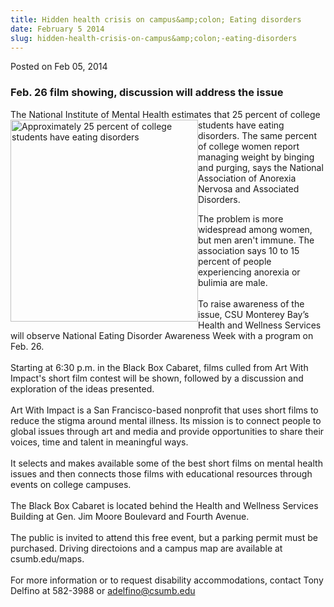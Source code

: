 ```yaml
---
title: Hidden health crisis on campus&amp;colon; Eating disorders
date: February 5 2014
slug: hidden-health-crisis-on-campus&amp;colon;-eating-disorders
---
```


<span class="date">Posted on Feb 05, 2014 </span>

<h3>Feb. 26 film showing, discussion will address the issue</h3>
<p>The National Institute of Mental Health estimates that 25
percent of college students have eating&#xA0;<img alt="Approximately 25 percent of college students have eating disorders" src="http://news.csumb.edu/sites/default/files/65/attachments/news/images/stigma_1.jpg" style="float:left; width:300px; height:323px">disorders. The same
percent of college women report managing weight by binging and
purging, says the National Association of Anorexia Nervosa and
Associated Disorders.</img></p>
<p>The problem is more widespread among women, but men aren&apos;t
immune. The association says 10 to 15 percent of people
experiencing anorexia or bulimia are male.<br>
<br>
To raise awareness of the issue, CSU Monterey Bay&#x2019;s Health and
Wellness Services will observe National Eating Disorder Awareness
Week with a program on Feb. 26.<br>
<br>
Starting at 6:30 p.m. in the Black Box Cabaret, films culled from
Art With Impact&apos;s short film contest will be shown, followed by a
discussion and exploration of the ideas presented.<br>
<br>
Art With Impact is a San Francisco-based nonprofit that uses short
films to reduce the stigma around mental illness. Its mission is to
connect people to global issues through art and media and provide
opportunities to share their voices, time and talent in meaningful
ways.<br>
<br>
It selects and makes available some of the best short films on
mental health issues and then connects those films with educational
resources through events on college campuses.<br>
<br>
The Black Box Cabaret is located behind the Health and Wellness
Services Building at Gen. Jim Moore Boulevard and Fourth
Avenue.<br>
<br>
The public is invited to attend this free event, but a parking
permit must be purchased. Driving directoions and a campus map are
available at csumb.edu/maps.<br>
<br>
For more information or to request disability accommodations,
contact Tony Delfino at 582-3988 or <a href="mailto:adelfino@csumb.edu">adelfino@csumb.edu</a></br></br></br></br></br></br></br></br></br></br></br></br></br></br></p>
